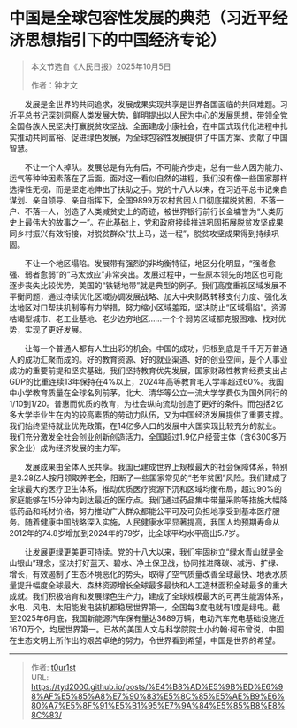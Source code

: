 # 中国是全球包容性发展的典范（习近平经济思想指引下的中国经济专论）


> 本文节选自《人民日报》2025年10月5日
>
> 作者：钟才文

　　发展是全世界的共同追求，发展成果实现共享是世界各国面临的共同难题。习近平总书记深刻洞察人类发展大势，鲜明提出以人民为中心的发展思想，带领全党全国各族人民坚决打赢脱贫攻坚战、全面建成小康社会，在中国式现代化进程中扎实推动共同富裕、促进绿色发展，为全球包容性发展提供了中国方案、贡献了中国智慧。

　　不让一个人掉队。发展总是有先有后，不可能齐步走，总有一些人因为能力、运气等种种因素落在了后面。面对这一看似自然的进程，我们没有像一些国家那样选择性无视，而是坚定地伸出了扶助之手。党的十八大以来，在习近平总书记亲自谋划、亲自领导、亲自指挥下，全国9899万农村贫困人口彻底摆脱贫困，不落一户、不落一人，创造了人类减贫史上的奇迹，被世界银行前行长金墉誉为“人类历史上最伟大的故事之一”。在此基础上，党和政府接续推进巩固拓展脱贫攻坚成果同乡村振兴有效衔接，对脱贫群众“扶上马，送一程”，脱贫攻坚成果得到持续巩固。

　　不让一个地区塌陷。发展带有强烈的非均衡特征，地区分化明显，“强者愈强、弱者愈弱”的“马太效应”非常突出。发展过程中，一些原本领先的地区也可能逐步丧失比较优势，美国的“铁锈地带”就是典型的例子。我们高度重视区域发展不平衡问题，通过持续优化区域协调发展战略、加大中央财政转移支付力度、强化发达地区对口帮扶机制等有力举措，努力缩小区域差距，坚决防止“区域塌陷”。资源枯竭型城市、老工业基地、老少边穷地区……一个个弱势区域都克服困难、找对优势，实现了更好发展。

　　让每一个普通人都有人生出彩的机会。中国的成功，归根到底是千千万万普通人的成功汇聚而成的。好的教育资源、好的就业渠道、好的创业空间，是个人事业成功的重要前提和坚实基础。我们坚持教育优先发展，国家财政性教育经费支出占GDP的比重连续13年保持在4%以上，2024年高等教育毛入学率超过60%。我国中小学教育质量在全球名列前茅，北大、清华等公立一流大学学费仅为国外同行的1/10到1/20。普惠而优质的教育，为社会纵向流动创造了更好的条件。而包括2亿多大学毕业生在内的较高素质的劳动力队伍，又为中国经济发展提供了重要支撑。我们始终坚持就业优先政策，在14亿多人口的发展中大国实现比较充分的就业。我们充分激发全社会创业创新创造活力，全国超过1.9亿户经营主体（含6300多万家企业）成为经济发展的主力军。

　　发展成果由全体人民共享。我国已建成世界上规模最大的社会保障体系，特别是3.28亿人按月领取养老金，阻断了一些国家常见的“老年贫困”风险。我们建成了全球最大的医疗卫生体系，推动优质医疗资源下沉和区域均衡布局，超过90%的家庭能够在15分钟内到达最近的医疗点。我们通过药品集中带量采购等措施大幅降低药品和耗材价格，努力推动广大群众都能公平可及可负担地享受到基本医疗服务。随着健康中国战略深入实施，人民健康水平显著提高，我国人均预期寿命从2012年的74.8岁增加到2024年的79岁，比全球平均水平高出5.7岁。

　　让发展更绿更美更可持续。党的十八大以来，我们牢固树立“绿水青山就是金山银山”理念，坚决打好蓝天、碧水、净土保卫战，协同推进降碳、减污、扩绿、增长，有效遏制了生态环境恶化的势头，取得了空气质量改善全球最快、地表水质量提升幅度全球最大、森林资源增长全球最多最快和人工造林面积全球最多的重大成就。我们积极培育和发展绿色生产力，建成了全球规模最大的可再生能源体系，水电、风电、太阳能发电装机都稳居世界第一，全国每3度电就有1度是绿电。截至2025年6月底，我国新能源汽车保有量达3689万辆，电动汽车充电基础设施近1670万个，均居世界第一。已故的美国人文与科学院院士小约翰·柯布曾说，中国在生态文明上所作出的艰苦卓绝的努力，令世界看到希望，中国是世界的希望。

---

> 作者: [t0ur1st](https://github.com/tyd2000)  
> URL: https://tyd2000.github.io/posts/%E4%B8%AD%E5%9B%BD%E6%98%AF%E5%85%A8%E7%90%83%E5%8C%85%E5%AE%B9%E6%80%A7%E5%8F%91%E5%B1%95%E7%9A%84%E5%85%B8%E8%8C%83/  

